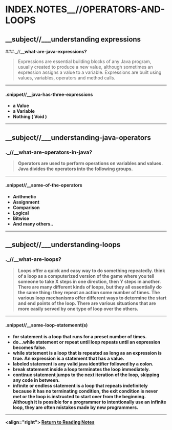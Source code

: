 # INDEX.NOTES__//OPERATORS-AND-LOOPS

## __subject//___understanding expressions  

###._//__<b>what-are-java-expressions?</b>

> Expressions are essential building blocks of any Java program, usually created to produce a new value, although sometimes an expression assigns a value to a variable. Expressions are built using values, variables, operators and method calls.
<hr>

 #### .snippet//__<b>java-has-three-expressions 

<ul>
  <li> <b> a Value </b> </li>
  <li> <b> a Variable </b> </li>
  <li> <b>  Nothing ( Void ) </b> </li>
</ul>
 <hr>

##  __subject//___understanding-java-operators

### ._//__<b>what-are-operators-in-java?</b>

> Operators are used to perform operations on variables and values. Java divides the operators into the following groups.
<hr>

#### .snippet//__some-of-the-operators 

 <ul>
  <li> <b> Arithmetic </b> </li>
  <li> <b> Assignment </b> </li>
  <li> <b> Comparison </b> </li>
  <li> <b> Logical </b> </li>
  <li> <b> Bitwise </b> </li>
  <li> <b> And many others.. </b> </li>
</ul>
<hr>

## __subject//___understanding-loops

### ._//__<b>what-are-loops?</b>

> Loops offer a quick and easy way to do something repeatedly.  think of a loop as a computerized version of the game where you tell someone to take X steps in one direction, then Y steps in another. There are many different kinds of loops, but they all essentially do the same thing: they repeat an action some number of times. The various loop mechanisms offer different ways to determine the start and end points of the loop. There are various situations that are more easily served by one type of loop over the others.
<hr>

#### .snippet//__some-loop-statemennt(s)
<ul>
  <li> <b> for </b> statement is a loop that runs for a preset number of times. </li>
  <li> <b> do...while </b> statement or <b> repeat until </b> loop repeats until an expression becomes false.</li>
  <li> <b> while </b> statement is a loop that is repeated as long as an expression is true. An expression is a statement that has a value. </li>
  <li> <b> labeled </b> statement is any valid java identifier followed by a colon. </li>
  <li> <b> break </b> statement inside a loop terminates the loop immediately. </li>
  <li> <b> continue </b> statement jumps to the next iteration of the loop, skipping any code in between.</li>
  <li> <b> infinite </b> or <b> endless </b> statement is a loop that repeats indefinitely because it has no terminating condition, the exit condition is never met or the loop is instructed to start over from the beginning. Although it is possible for a programmer to intentionally use an infinite loop, they are often mistakes made by new programmers.</li>
</ul>
<hr>

<align="right"> <a href="https://shaniib.github.io/reading-notes"> Return to Reading Notes </a> <align> 